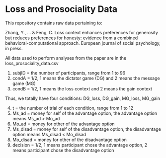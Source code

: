 # Loss and Prosociality Data
This repository contains raw data pertaining to:

Zhang, Y., … & Feng, C. Loss context enhances preferences for generosity but reduces preferences for honesty: evidence from a combined behavioral-computational approach. European journal of social psychology, in press.

All data used to perform analyses from the paper are in the loss_prosociality_data.csv

1. subjID = the number of participants, range from 1 to 96
2. condA = 1/2, 1 means the dictator game (DG) and 2 means the message game (MG)
3. condB = 1/2, 1 means the loss context and 2 means the gain context

Thus, we totally have four conditions: DG_loss, DG_gain, MG_loss, MG_gain

4. t = the number of trial of each condition, range from 1 to 12
5. Ms_ad = money for self of the advantage option, the advantage option means Ms_ad > Mo_ad
6. Mo_ad = money for other of the advantage option
7. Ms_disad = money for self of the disadvantage option, the disadvantage option means Ms_disad < Mo_disad
8. Mo_disad = money for other of the disadvantage option
9. decision = 1/2, 1 means participant chose the advantage option, 2 means participant chose the disadvantage option
